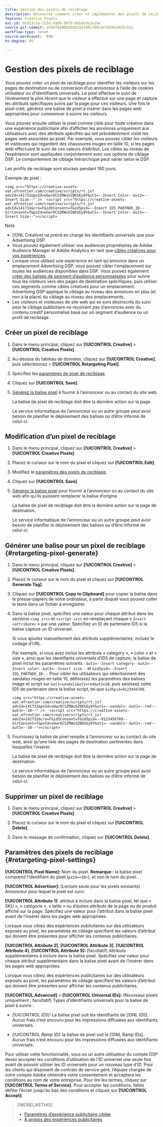 ```yaml
---
title: Gestion des pixels de reciblage
description: Découvrez comment créer et implémenter des pixels de reciblage à utiliser comme cibles pour les expériences publicitaires.
feature: Creative Pixels
exl-id: dcd13c5a-315d-4380-99f9-6dbab3e1e1be
source-git-commit: ed3bf0200d3d3b31ef80c790c4e702914459c521
workflow-type: tm+mt
source-wordcount: '936'
ht-degree: 0%

---
```


# Gestion des pixels de reciblage

<!-- Note to self: These aren't segments -- we don't create a pool of users. -->

Vous pouvez créer un pixel de reciblage pour identifier les visiteurs sur les pages de destination ou de conversion d’un annonceur à l’aide de cookies utilisateur ou d’identifiants universels. Le pixel effectue le suivi de l’événement le plus récent que le visiteur a effectué sur une page et capture les attributs spécifiques suivis par la page pour ces visiteurs. Une fois le pixel créé, générez une balise de pixel à insérer dans les pages web appropriées pour commencer à suivre les visiteurs.<!-- Note to self: surfer id=cookie or universal ID -->

Vous pouvez ensuite utiliser le pixel comme cible pour toute création dans une expérience publicitaire afin d’afficher les annonces uniquement aux utilisateurs avec des attributs spécifiés qui ont précédemment visité les pages web associées au pixel. Par exemple, vous pouvez cibler les visiteurs et visiteuses qui regardent des chaussures rouges en taille 10, si les pages web effectuent le suivi de ces valeurs d’attribut.<!-- better example? Make sure they match attribute examples below --> Les cibles au niveau de l’expérience sont appliquées conjointement avec vos options de ciblage DSP. Le comportement de ciblage hiérarchique peut varier selon le DSP.

Les profils de reciblage sont stockés pendant 180 jours.

Exemple de pixel :

```
<img src="https://creative-assets-uat.efrontier.com/creative/scripts/rt.js?advId=141731&pxId=oGwrDCSZRWu5ZQKSEy8Y&ut1=--Insert Color--&ut2=--Insert Size--" />  <script src="https://creative-assets-uat.efrontier.com/creative/scripts/rt.js?advId=141731&cro=F&id5Consent=T&id5pid=--Insert ID5_PARTNER_ID--&lrConsent=T&pxId=oGwrDCSZRWu5ZQKSEy8Y&ut1=--Insert Color--&ut2=--Insert Size--"></script>
```

>[!NOTE]
>
> * [!DNL Creative] ne prend en charge les identifiants universels que pour Advertising DSP.
>* Vous pouvez également utiliser vos audiences propriétaires de Adobe Audience Manager et Adobe Analytics en tant que [&#x200B; cibles créatives pour vos expériences](/help/creative/experiences/experience-settings-targeting.md).
>* Lorsque vous utilisez une expérience en tant qu&#39;annonce dans un emplacement Advertising DSP, vous pouvez cibler l&#39;emplacement sur toutes les audiences disponibles dans DSP. Vous pouvez également [créer des balises de segment d’audience personnalisées](/help/dsp/audiences/custom-segment-create.md) pour suivre tous les visiteurs vers des pages de destination spécifiques, puis utiliser ces segments comme cibles créatives pour un emplacement. Advertising DSP applique le ciblage au niveau des annonces en plus (et non à la place) du ciblage au niveau des emplacements.
>* Les visiteurs et visiteuses de site web qui se sont désinscrits du suivi pour le ciblage publicitaire ne reçoivent pas d’annonces avec du contenu créatif personnalisé basé sur un segment d’audience ou un profil de reciblage.

## Créer un pixel de reciblage

1. Dans le menu principal, cliquez sur **[!UICONTROL Creative]** > **[!UICONTROL Creative Pixels]**.

1. Au-dessus du tableau de données, cliquez sur **[!UICONTROL Creative]**, puis sélectionnez > **[!UICONTROL Retargeting Pixel]**.

1. Spécifiez les [paramètres de pixel de reciblage](#retargeting-pixel-settings).

1. Cliquez sur **[!UICONTROL Save]**.

1. [Générez la balise pixel](#retargeting-pixel-generate) à fournir à l’annonceur ou au contact du site web.

   La balise de pixel de reciblage doit être la dernière action sur la page.<!-- verify here and below -->

   Le service informatique de l’annonceur ou un autre groupe peut avoir besoin de planifier le déploiement des balises ou d’être informé de celui-ci.

## Modification d’un pixel de reciblage

1. Dans le menu principal, cliquez sur **[!UICONTROL Creative]** > **[!UICONTROL Creative Pixels]**.

1. Placez le curseur sur le nom du pixel et cliquez sur **[!UICONTROL Edit]**.

1. Modifiez le [paramètres des pixels de reciblage](#retargeting-pixel-settings).

1. Cliquez sur **[!UICONTROL Save]**.

1. [Générez la balise pixel](#retargeting-pixel-generate) pour fournir à l’annonceur ou au contact du site web afin qu’ils puissent remplacer la balise d’origine.

   La balise de pixel de reciblage doit être la dernière action sur la page de destination.

   Le service informatique de l’annonceur ou un autre groupe peut avoir besoin de planifier le déploiement des balises ou d’être informé de celui-ci.

## Générer une balise pour un pixel de reciblage {#retargeting-pixel-generate}

1. Dans le menu principal, cliquez sur **[!UICONTROL Creative]** > **[!UICONTROL Creative Pixels]**.

1. Placez le curseur sur le nom du pixel et cliquez sur **[!UICONTROL Generate Tag]**.

1. Cliquez sur **[!UICONTROL Copy to Clipboard]** pour copier la balise dans le presse-papiers de votre ordinateur, à partir duquel vous pouvez coller le texte dans un fichier à enregistrer.

1. Dans la balise pixel, spécifiez une valeur pour chaque attribut dans les sections `<img src>` et `<script src>` en remplaçant chaque « `Insert <attribute>` » par une valeur. Spécifiez un ID de partenaire ID5 si la balise capture un ID universel.

   Si vous ajoutez manuellement des attributs supplémentaires, incluez le codage d’URL.

   Par exemple, si vous avez inclus les attributs « category », « color » et « size », ainsi que les identifiants universels d’ID5 de capture, la balise de pixel inclut les paramètres suivants : `&ut1=--Insert category--&ut2=--Insert color--&ut3=--Insert size--` et `&id5pid=--Insert ID5_PARTNER_ID--`. Pour cibler les utilisateurs qui sélectionnent des sandales rouges en taille 10, définissez les paramètres des balises image et script sur `&ut1=sandals&ut2=red&ut3=10`, puis saisissez votre ID5 de partenaire dans la balise script, tel que `&id5pid=0123456789`.

   `<img src="https://creative-assets-uat.efrontier.com/creative/scripts/rt.js?advId=141731&pxId=oGwrDCSZRWu5ZQKSEy8Y&ut1=--sandals--&ut2=--red--&ut3=--10--" />  <script src="https://creative-assets-uat.efrontier.com/creative/scripts/rt.js?advId=141731&cro=F&id5Consent=T&id5pid=--0123456789--&lrConsent=T&pxId=oGwrDCSZRWu5ZQKSEy8Y&ut1=--sandals--&ut2=--red--&ut3=--10--"></script>`

1. Fournissez la balise de pixel remplie à l’annonceur ou au contact du site web, ainsi qu’une liste des pages de destination pertinentes dans lesquelles l’insérer.

   La balise de pixel de reciblage doit être la dernière action sur la page de destination.

   Le service informatique de l’annonceur ou un autre groupe peut avoir besoin de planifier le déploiement des balises ou d’être informé de celui-ci.

## Supprimer un pixel de reciblage

1. Dans le menu principal, cliquez sur **[!UICONTROL Creative]** > **[!UICONTROL Creative Pixels]**.

1. Placez le curseur sur le nom du pixel et cliquez sur **[!UICONTROL Delete]**.

1. Dans le message de confirmation, cliquez sur **[!UICONTROL Delete]**.

## Paramètres des pixels de reciblage {#retargeting-pixel-settings}

**[!UICONTROL Pixel Name]:** Nom du pixel. **Remarque :** la balise pixel comprend l’identifiant du pixel (`pxId=<ID>`), et non le nom du pixel.

**[!UICONTROL Advertiser]:** (Lecture seule pour les pixels existants) Annonceur pour lequel le pixel est suivi.

**[!UICONTROL Attribute 1]:** attribut à inclure dans la balise pixel, tel que « SKU », « catégorie », « taille » ou d’autres attributs de la page ou du produit affiché sur la page. Spécifiez une valeur pour l’attribut dans la balise pixel avant de l’insérer dans les pages web appropriées.

Lorsque vous ciblez des expériences publicitaires sur des utilisateurs exposés au pixel, les paramètres de ciblage spécifient les valeurs d’attribut qui doivent être présentes pour afficher les contenus publicitaires.

**[!UICONTROL Attribute 2]**, **[!UICONTROL Attribute 3]**, **[!UICONTROL Attribute 4]**, **[!UICONTROL Attribute 5]:** (facultatif) Attributs supplémentaires à inclure dans la balise pixel. Spécifiez une valeur pour chaque attribut supplémentaire dans la balise pixel avant de l’insérer dans les pages web appropriées.

Lorsque vous ciblez des expériences publicitaires sur des utilisateurs exposés au pixel, les paramètres de ciblage spécifient les valeurs d’attribut qui doivent être présentes pour afficher les contenus publicitaires.

**[!UICONTROL Advanced]** > **[!UICONTROL Universal IDs]:** (Nouveaux pixels uniquement ; facultatif) Types d’identifiants universels pour la balise de pixel à suivre :

* *[!UICONTROL ID5]:* La balise pixel suit les identifiants de [!DNL ID5]. Aucun frais n’est encouru pour les impressions diffusées aux identifiants universels.

* *[!UICONTROL Ramp ID]:* la balise de pixel suit le [!DNL Ramp IDs]. Aucun frais n’est encouru pour les impressions diffusées aux identifiants universels.

Pour utiliser cette fonctionnalité, vous ou un autre utilisateur du compte DSP devez accepter les conditions d’utilisation de l’ID universel une seule fois avant de pouvoir utiliser les ID universels pour un nouveau type d’ID. Pour les clients qui disposent de contrats de service géré, l’équipe chargée de votre compte Adobe obtiendra votre consentement et acceptera les conditions au nom de votre entreprise. Pour lire les termes, cliquez sur **[!UICONTROL Terms of Service]**. Pour accepter les conditions, faites défiler l’écran jusqu’au bas des conditions et cliquez sur **[!UICONTROL Accept]**.

>[!MORELIKETHIS]
>
>* [Paramètres d’expérience publicitaire ciblée](/help/creative/experiences/experience-settings-targeting.md)
>* [À propos des expériences publicitaires](/help/creative/experiences/experience-about.md)
